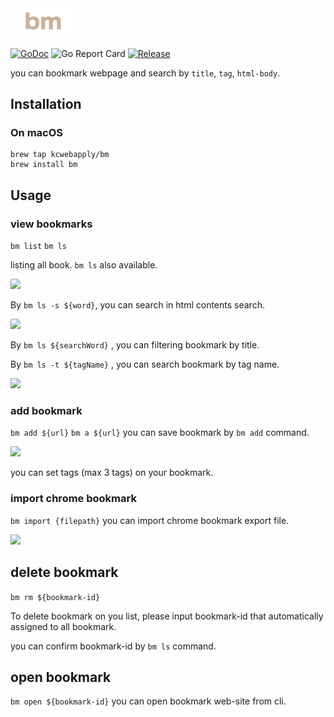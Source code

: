 
<img  src="image/bm.png" width="100px">

[![GoDoc](https://godoc.org/github.com/kcwebapply/imemo?status.svg)](https://godoc.org/github.com/kcwebapply/bm)
![Go Report Card](https://goreportcard.com/badge/github.com/kcwebapply/bm)
[](https://github.com/gin-gonic/gin/releases)
[![Release](https://img.shields.io/github/release/kcwebapply/bm.svg?style=flat-square)](https://github.com/kcwebapply/bm/release)

you can bookmark webpage and search by `title`, `tag`, `html-body`.


## Installation

### On macOS

```
brew tap kcwebapply/bm
brew install bm
```

## Usage

### view bookmarks
`bm list` `bm ls`

listing all book. `bm ls` also available.

<img src="https://imgur.com/jJdjTAU.png">


By `bm ls -s ${word}`, you can search in html contents search.

<img src="https://imgur.com/e2TdtjZ.png">



By `bm ls ${searchWord}` , you can filtering bookmark by title.

By `bm ls -t ${tagName}` , you can search bookmark by tag name.

<img src="https://imgur.com/wsVVaOA.png">



### add bookmark
`bm add ${url}`  `bm a ${url}`
you can save bookmark by `bm add` command.

<img src="https://imgur.com/fT3dRDk.png">

you can set tags (max 3 tags) on your bookmark.

### import chrome bookmark
`bm import {filepath}`
you can import chrome bookmark export file.

<img src="https://imgur.com/CwbWbQc.gif">


## delete bookmark
`bm rm ${bookmark-id}`

To delete bookmark on you list, please input bookmark-id that automatically assigned to all bookmark.

you can confirm bookmark-id by `bm ls` command.

## open bookmark
`bm open ${bookmark-id}`
you can open bookmark web-site from cli.

